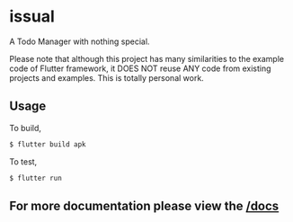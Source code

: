 # issual

A Todo Manager with nothing special.

Please note that although this project has many similarities to the example code
of Flutter framework, it DOES NOT reuse ANY code from existing projects and
examples. This is totally personal work.

## Usage

To build,

```sh
$ flutter build apk
```

To test,

```sh
$ flutter run
```

## For more documentation please view the [/docs](docs/readme.md)
